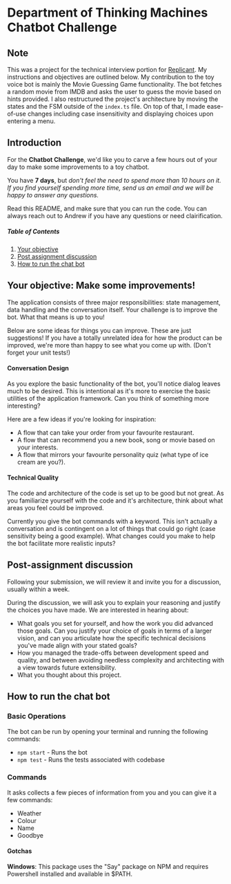# Department of Thinking Machines Chatbot Challenge

## Note
This was a project for the technical interview portion for [Replicant](https://www.replicant.ai/). My instructions and objectives are outlined below. My contribution to the toy voice bot is mainly the Movie Guessing Game functionality. The bot fetches a random movie from IMDB and asks the user to guess the movie based on hints provided. I also restructured the project's architecture by moving the states and the FSM outside of the `index.ts` file. On top of that, I made ease-of-use changes including case insensitivity and displaying choices upon entering a menu.

## Introduction

For the **Chatbot Challenge**, we'd like you to carve a few hours out of your day to make some improvements to a toy chatbot.

You have **7 days**, but *don't feel the need to spend more than 10 hours on it. If you find yourself spending more time, send us an email and we will be happy to answer any questions.*

Read this README, and make sure that you can run the code. You can always reach out to Andrew if you have any questions or need clairification.

##### Table of Contents
1. [Your objective](#your-objective-make-some-improvements)
2. [Post assignment discussion](#post-assignment-discussion)
3. [How to run the chat bot](#how-to-run-the-chat-bot)

## Your objective: Make some improvements!

The application consists of three major responsibilities: state management, data handling and the conversation itself. Your challenge is to improve the bot. What that means is up to you!

Below are some ideas for things you can improve. These are just suggestions! If you have a totally unrelated idea for how the product can be improved, we're more than happy to see what you come up with. (Don't forget your unit tests!)

#### Conversation Design

As you explore the basic functionality of the bot, you'll notice dialog leaves much to be desired. This is intentional as it's more to exercise the basic utilities of the application framework. Can you think of something more interesting? 

Here are a few ideas if you're looking for inspiration: 
- A flow that can take your order from your favourite restaurant.
- A flow that can recommend you a new book, song or movie based on your interests.
- A flow that mirrors your favourite personality quiz (what type of ice cream are you?).

#### Technical Quality 

The code and architecture of the code is set up to be good but not great. As you familiarize yourself with the code and it's architecture, think about what areas you feel could be improved.

Currently you give the bot commands with a keyword. This isn't actually a conversation and is contingent on a lot of things that could go right (case sensitivity being a good example). What changes could you make to help the bot facilitate more realistic inputs? 

## Post-assignment discussion

Following your submission, we will review it and invite you for a discussion, usually within a week.

During the discussion, we will ask you to explain your reasoning and justify the choices you have made. We are interested in hearing about:

- What goals you set for yourself, and how the work you did advanced those goals. Can you justify your choice of goals in terms of a larger vision, and can you articulate how the specific technical decisions you've made align with your stated goals?
- How you managed the trade-offs between development speed and quality, and between avoiding needless complexity and architecting with a view towards future extensibility.
- What you thought about this project.

## How to run the chat bot
### Basic Operations
The bot can be run by opening your terminal and running the following commands: 
* `npm start` - Runs the bot 
* `npm test` - Runs the tests associated with codebase 

### Commands
It asks collects a few pieces of information from you and you can give it a few commands:
* Weather
* Colour
* Name
* Goodbye

#### Gotchas
**Windows**: This package uses the "Say" package on NPM and requires Powershell installed and available in $PATH.
